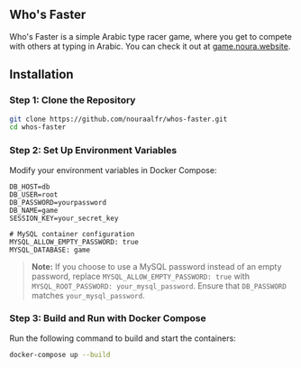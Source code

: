 ## Who's Faster

Who's Faster is a simple Arabic type racer game, where you get to compete with others at typing in Arabic. You can check it out at [game.noura.website](https://game.noura.website).

## Installation

### Step 1: Clone the Repository

```bash
git clone https://github.com/nouraalfr/whos-faster.git
cd whos-faster
```

### Step 2: Set Up Environment Variables

Modify your environment variables in Docker Compose:

```env
DB_HOST=db
DB_USER=root
DB_PASSWORD=yourpassword
DB_NAME=game
SESSION_KEY=your_secret_key

# MySQL container configuration
MYSQL_ALLOW_EMPTY_PASSWORD: true
MYSQL_DATABASE: game
```

> **Note:** If you choose to use a MySQL password instead of an empty password, replace `MYSQL_ALLOW_EMPTY_PASSWORD: true` with `MYSQL_ROOT_PASSWORD: your_mysql_password`. Ensure that `DB_PASSWORD` matches `your_mysql_password`.

### Step 3: Build and Run with Docker Compose

Run the following command to build and start the containers:

```bash
docker-compose up --build
```
